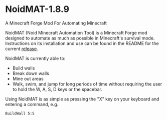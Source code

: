 # NoidMAT-1.8.9
A Minecraft Forge Mod For Automating Minecraft

NoidMAT (Noid Minecraft Automation Tool) is a Minecraft Forge mod designed to automate as much as possible in Minecraft's survival mode. Instructions on its installation and use can be found in the README for the current [release](https://github.com/Hopding/NoidMAT-1.8.9/releases/).

NoidMAT is currently able to:
 * Build walls
 * Break down walls
 * Mine out areas
 * Walk, swim, and jump for long periods of time without requiring the user to hold the W, A, S, D keys or the spacebar.

Using NoidMAT is as simple as pressing the "X" key on your keyboard and entering a command, e.g.
```
BuildWall 5:5
```
